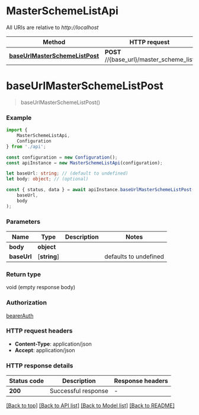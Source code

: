 # MasterSchemeListApi

All URIs are relative to *http://localhost*

|Method | HTTP request | Description|
|------------- | ------------- | -------------|
|[**baseUrlMasterSchemeListPost**](#baseurlmasterschemelistpost) | **POST** //{base_url}/master_scheme_list | master_scheme_list|

# **baseUrlMasterSchemeListPost**
> baseUrlMasterSchemeListPost()


### Example

```typescript
import {
    MasterSchemeListApi,
    Configuration
} from './api';

const configuration = new Configuration();
const apiInstance = new MasterSchemeListApi(configuration);

let baseUrl: string; // (default to undefined)
let body: object; // (optional)

const { status, data } = await apiInstance.baseUrlMasterSchemeListPost(
    baseUrl,
    body
);
```

### Parameters

|Name | Type | Description  | Notes|
|------------- | ------------- | ------------- | -------------|
| **body** | **object**|  | |
| **baseUrl** | [**string**] |  | defaults to undefined|


### Return type

void (empty response body)

### Authorization

[bearerAuth](../README.md#bearerAuth)

### HTTP request headers

 - **Content-Type**: application/json
 - **Accept**: application/json


### HTTP response details
| Status code | Description | Response headers |
|-------------|-------------|------------------|
|**200** | Successful response |  -  |

[[Back to top]](#) [[Back to API list]](../README.md#documentation-for-api-endpoints) [[Back to Model list]](../README.md#documentation-for-models) [[Back to README]](../README.md)

